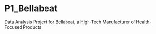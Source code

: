 # P1_Bellabeat
Data Analysis Project for Bellabeat, a High-Tech Manufacturer of Health-Focused Products
